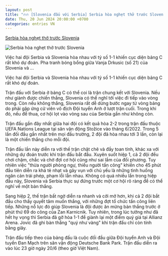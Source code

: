 ```yaml
---
layout: post
title: "🔥🔥 [Slovenia đấu với Serbia] Serbia hòa nghẹt thở trước Slovenia"
date: Thu, 20 Jun 2024 20:00:00 +0700
categories: entries VN
---
```

[Serbia hòa nghẹt thở trước Slovenia](https://baosonla.org.vn/euro-2024/serbia-hoa-nghet-tho-truoc-slovenia-aZnqr3UIg.html)

![Serbia hòa nghẹt thở trước Slovenia](https://media.baosonla.org.vn/thumb/720-405/public/hieupt/2024-06-21-oi/6-copy.jpg)

Việc hai đội Serbia và Slovenia hòa nhau với tỷ số 1-1 khiến cục diện bảng C rất khó dự đoán. Pha tranh bóng bổng giữa Vanja Drkusic (số 21) của Slovenia và ...

Việc hai đội Serbia và Slovenia hòa nhau với tỷ số 1-1 khiến cục diện bảng C rất khó dự đoán.

Trận đấu với Serbia ở bảng C có thể coi là trận chung kết với Slovenia. Nếu như giành được chiến thắng, Slovenia có thể nghĩ tới việc đi tiếp vào vòng trong. Còn nếu không thắng, Slovenia rất dễ dừng bước ngay từ vòng bảng do phải gặp ứng cử viên vô địch Đội tuyển Anh ở lượt trận cuối. Trong khi đó, nếu để thua, cơ hội lọt vào vòng sau của Serbia gần như không còn.

Trận đấu gần đây nhất giữa hai đội có kết quả hòa 2-2 trong trận đấu thuộc UEFA Nations League tại sân vận động Stožice vào tháng 6/2022. Trong 5 lần đối đầu gần nhất trên mọi đấu trường, 2 đội đã hòa nhau tới 3 lần, còn lại là một chiến thắng cho mỗi đội.

Trận đấu lần này diễn ra với thế trận chặt chẽ và đầy toan tính, khác xa với những dự đoán trước khi trận đấu bắt đầu. Xuyên suốt hiệp 1, cả 2 đội đều chơi chậm, chắc và chờ đợi cơ hội cũng như sai lầm của đối phương. Tuy nhiên việc "thừa người phòng ngự, thiếu người tấn công" khiến cho 45 phút đầu tiên diễn ra khá tẻ nhạt và gãy vụn với chủ yếu là những tình huống ngăn cản trái phép, phạm lỗi lẫn nhau. Không có quá nhiều lần trong hiệp đấu này, Slovenia và Serbia thực sự đứng trước một cơ hội rõ ràng để có thể nghĩ về một bàn thắng.

Sang hiệp 2, thế trận bất ngờ diễn ra nhanh và cởi mở hơn, khi cả 2 đội bắt đầu cho thấy quyết tâm muốn thắng, với những đợt tổ chức tấn công liên tiếp. Những nỗ lực đó giúp Slovenia là đội được ăn mừng bàn thắng trước ở phút thứ 69 do công của Zan Karnicnik. Tuy nhiên, trong lúc tưởng như đã hết hy vọng thì Serbia đã gỡ hòa 1-1 để giành lại một điểm quý giá tại Allianz Arena. Jovic đã ghi bàn thắng "quý như vàng" khi trận đấu chỉ còn tính bằng giây.

Trận đấu tiếp theo của bảng đấu là cuộc đối đầu giữa Đội tuyển Anh và Đội tuyển Đan Mạch trên sân vận động Deutsche Bank Park. Trận đấu diễn ra vào lúc 23 giờ ngày 20/6 (theo giờ Việt Nam).

